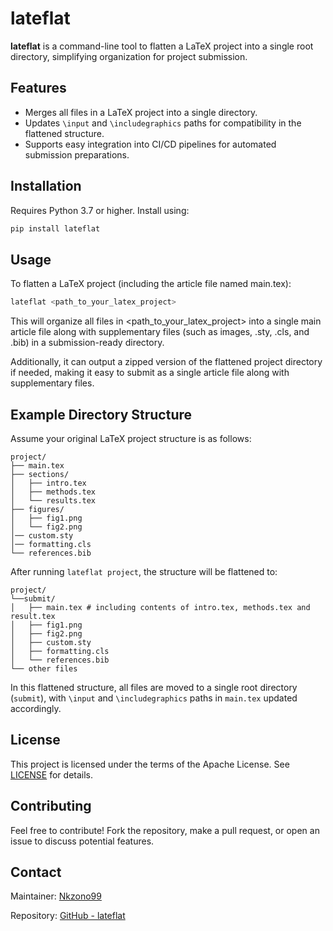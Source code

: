 # lateflat

**lateflat** is a command-line tool to flatten a LaTeX project into a single root directory, simplifying organization for project submission.

## Features
- Merges all files in a LaTeX project into a single directory.
- Updates `\input` and `\includegraphics` paths for compatibility in the flattened structure.
- Supports easy integration into CI/CD pipelines for automated submission preparations.

## Installation
Requires Python 3.7 or higher. Install using:

```bash
pip install lateflat
```

## Usage
To flatten a LaTeX project (including the article file named main.tex):

```bash
lateflat <path_to_your_latex_project>
```

This will organize all files in <path_to_your_latex_project> into a single main article file along with supplementary files (such as images, .sty, .cls, and .bib) in a submission-ready directory.

Additionally, it can output a zipped version of the flattened project directory if needed, making it easy to submit as a single article file along with supplementary files.

## Example Directory Structure
Assume your original LaTeX project structure is as follows:
```
project/
├── main.tex
├── sections/
│   ├── intro.tex
│   ├── methods.tex
│   └── results.tex
├── figures/
│   ├── fig1.png
│   └── fig2.png
│── custom.sty
│── formatting.cls
└── references.bib
```

After running `lateflat project`, the structure will be flattened to:

```
project/
└──submit/
│   ├── main.tex # including contents of intro.tex, methods.tex and result.tex
│   ├── fig1.png
│   ├── fig2.png
│   ├── custom.sty
│   ├── formatting.cls
│   └── references.bib
└── other files
```

In this flattened structure, all files are moved to a single root directory (`submit`), with `\input` and `\includegraphics` paths in `main.tex` updated accordingly.

## License

This project is licensed under the terms of the Apache License. See [LICENSE](LICENSE) for details.

## Contributing

Feel free to contribute! Fork the repository, make a pull request, or open an issue to discuss potential features.

## Contact

Maintainer: [Nkzono99](mailto:j-nakazono@stu.kobe-u.ac.jp)

Repository: [GitHub - lateflat](https://github.com/Nkzono99/lateflat)
